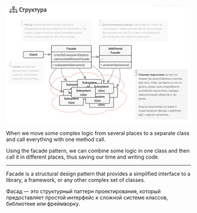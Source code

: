 ![facade-01](https://raw.githubusercontent.com/AdilhanKaikenov/gof-design-patterns/master/facade/etc/Facade.jpg)

When we move some complex logic from several places to a separate class and call everything with one method call.

Using the facade pattern, we can combine some logic in one class and then call it in different places, thus saving our time and writing code.

***

Facade is a structural design pattern that provides a simplified interface to a library, a framework, or any other complex set of classes.

Фасад — это структурный паттерн проектирования, который предоставляет простой интерфейс к сложной системе классов, библиотеке или фреймворку.

